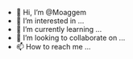 - 👋 Hi, I’m @Moaggem
- 👀 I’m interested in ...
- 🌱 I’m currently learning ...
- 💞️ I’m looking to collaborate on ...
- 📫 How to reach me ...

<!---
Moaggem/Moaggem is a ✨ special ✨ repository because its `README.md` (this file) appears on your GitHub profile.
You can click the Preview link to take a look at your changes.
--->
